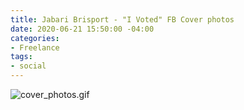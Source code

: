 ```yaml
---
title: Jabari Brisport - "I Voted" FB Cover photos
date: 2020-06-21 15:50:00 -04:00
categories:
- Freelance
tags:
- social
---
```


![cover_photos.gif](/uploads/cover_photos.gif)